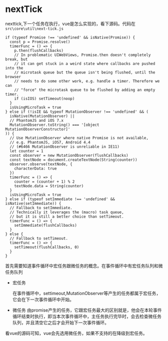# nextTick
nexttick,下一个任务在执行，vue是怎么实现的，看下源码。代码在`src\core\util\next-tick.js`

```
if (typeof Promise !== 'undefined' && isNative(Promise)) {
  const p = Promise.resolve()
  timerFunc = () => {
    p.then(flushCallbacks)
    // In problematic UIWebViews, Promise.then doesn't completely break, but
    // it can get stuck in a weird state where callbacks are pushed into the
    // microtask queue but the queue isn't being flushed, until the browser
    // needs to do some other work, e.g. handle a timer. Therefore we can
    // "force" the microtask queue to be flushed by adding an empty timer.
    if (isIOS) setTimeout(noop)
  }
  isUsingMicroTask = true
} else if (!isIE && typeof MutationObserver !== 'undefined' && (
  isNative(MutationObserver) ||
  // PhantomJS and iOS 7.x
  MutationObserver.toString() === '[object MutationObserverConstructor]'
)) {
  // Use MutationObserver where native Promise is not available,
  // e.g. PhantomJS, iOS7, Android 4.4
  // (#6466 MutationObserver is unreliable in IE11)
  let counter = 1
  const observer = new MutationObserver(flushCallbacks)
  const textNode = document.createTextNode(String(counter))
  observer.observe(textNode, {
    characterData: true
  })
  timerFunc = () => {
    counter = (counter + 1) % 2
    textNode.data = String(counter)
  }
  isUsingMicroTask = true
} else if (typeof setImmediate !== 'undefined' && isNative(setImmediate)) {
  // Fallback to setImmediate.
  // Technically it leverages the (macro) task queue,
  // but it is still a better choice than setTimeout.
  timerFunc = () => {
    setImmediate(flushCallbacks)
  }
} else {
  // Fallback to setTimeout.
  timerFunc = () => {
    setTimeout(flushCallbacks, 0)
  }
}

```
首先需要知道事件循环中宏任务跟微任务的概念。在事件循环中有宏任务队列和微任务队列
+ 宏任务
   
   在事件循环中，settimeout,MutationObserver等产生的任务都属于宏任务，它会在下一次事件循环中开始。

+ 微任务
  由promise产生的任务，它跟宏任务最大的区别就是，他会在本轮事件循环结束时执行，即当本次事件循环中，主任务执行完毕时，会去检查微任务队列，并且清空它之后才会开始下一次事件循环。

看vue的源码可知，vue会先选用微任务，如果不支持的在降级到宏任务。     